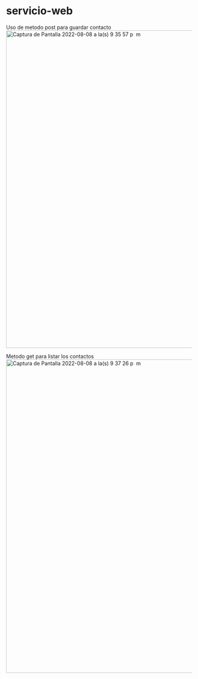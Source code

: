 # servicio-web
 
 Uso de metodo post para guardar contacto
<img width="859" alt="Captura de Pantalla 2022-08-08 a la(s) 9 35 57 p  m" src="https://user-images.githubusercontent.com/91284152/183543825-9bb90a4f-f272-430a-afd4-9ba7eb2e23a6.png">

Metodo get para listar los contactos
<img width="848" alt="Captura de Pantalla 2022-08-08 a la(s) 9 37 26 p  m" src="https://user-images.githubusercontent.com/91284152/183543978-d64e2e15-6c97-45e3-a142-168460d65150.png">
